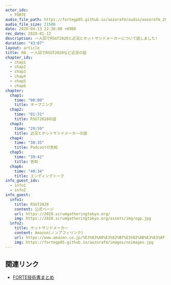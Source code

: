```yaml
---
actor_ids:
  - FORTE
audio_file_path: https://fortegp05.github.io/aozorafm/audio/aozorafm_20200413_01.mp3
audio_file_size: 21500
date: 2020-04-13 22:30:00 +0900
rec_date: 2020-01-12
description: 一人回でRSGT2020と近況とホットサンドメーカーについて話しました!
duration: "43:07"
layout: article
title: 60. 一人回でRSGT2020など近況の話
chapter_ids:
  - chap1
  - chap2
  - chap3
  - chap4
  - chap5
  - chap6
chapter:
  chap1:
    time: "00:00"
    title: オープニング
  chap2:
    time: "01:31"
    title: RSGT2020の話
  chap3:
    time: "29:59"
    title: 近況とホットサンドメーカーの話
  chap4:
    time: "38:35"
    title: Podcastの告知
  chap5:
    time: "39:42"
    title: 告知
  chap6:
    time: "40:34"
    title: エンディングトーク
info_guest_ids:
  - info1
  - info2
info_guest:
  info1:
    title: RSGT2020
    content: 公式ページ
    url: https://2020.scrumgatheringtokyo.org/
    img: https://2020.scrumgatheringtokyo.org/assets/img/ogp.jpg
  info2:
    title: ホットサンドメーカー
    content: Amazon(ノンアフィリンク)
    url: https://www.amazon.co.jp/%E3%83%A8%E3%82%B7%E3%82%AB%E3%83%AF-%E3%83%9B%E3%83%83%E3%83%88%E3%82%B5%E3%83%B3%E3%83%89%E3%83%A1%E3%83%BC%E3%82%AB%E3%83%BC-%E7%84%BC%E3%81%8D%E7%9B%AE%E3%81%8C%E3%82%B5%E3%82%AF%E3%82%B5%E3%82%AF-%E3%82%AC%E3%82%B9%E7%81%AB%E5%B0%82%E7%94%A8-SJ2408/dp/B01MZ203IG
    img: https://fortegp05.github.io/aozorafm/images/noimages.jpg
---
```


## 関連リンク
- [FORTE技術書まとめ](https://fortegp05.github.io/portfolio/techbook.html)
